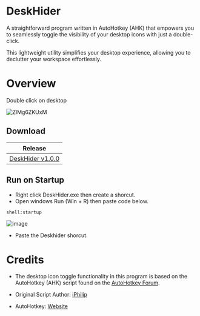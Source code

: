 # DeskHider
A straightforward program written in AutoHotkey (AHK) that empowers you to seamlessly toggle the visibility of your desktop icons with just a double-click. 

This lightweight utility simplifies your desktop experience, allowing you to declutter your workspace effortlessly.
# Overview
Double click on desktop

![ZlMg6ZKUxM](https://github.com/iandiv/DeskHider/assets/28383248/e9ca6c31-938c-438b-a140-137c58fe9643)

## Download

 | Release|
 | ----------- |
 | [DeskHider v1.0.0](https://github.com/iandiv/DeskHider/releases) |

## Run on Startup
- Right click DeskHider.exe then create a shorcut.
- Open windows Run (Win + R) then paste code below.

``` 
shell:startup
```

![image](https://github.com/iandiv/DeskHider/assets/28383248/7d53abcc-3eaa-46bb-a638-80084b63f2c7)

- Paste the Deskhider shorcut.



# Credits

- The desktop icon toggle functionality in this program is based on the AutoHotkey (AHK) script found on the [AutoHotkey Forum](https://www.autohotkey.com/boards/viewtopic.php?t=79451).

- Original Script Author: [iPhilip](https://www.autohotkey.com/boards/memberlist.php?mode=viewprofile&u=155)

- AutoHotkey: [Website](https://www.autohotkey.com/)
